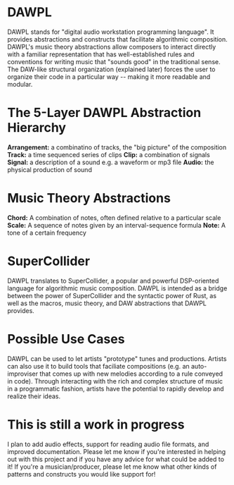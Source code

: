 # DAWPL
DAWPL stands for "digital audio workstation programming language". It provides 
abstractions and constructs that facilitate algorithmic composition. DAWPL's
music theory abstractions allow composers to interact directly with a familiar
representation that has well-established rules and conventions for writing 
music that "sounds good" in the traditional sense. The DAW-like structural
organization (explained later) forces the user to organize their code in a
particular way -- making it more readable and modular.

# The 5-Layer DAWPL Abstraction Hierarchy
**Arrangement:** a combinatino of tracks, the "big picture" of the composition
**Track:** a time sequenced series of clips
**Clip:** a combination of signals
**Signal:** a description of a sound e.g. a waveform or mp3 file
**Audio:** the physical production of sound

# Music Theory Abstractions
**Chord:** A combination of notes, often defined relative to a particular scale
**Scale:** A sequence of notes given by an interval-sequence formula
**Note:** A tone of a certain frequency

# SuperCollider
DAWPL translates to SuperCollider, a popular and powerful DSP-oriented language
for algorithmic music composition. DAWPL is intended as a bridge between the
power of SuperCollider and the syntactic power of Rust, as well as the macros,
music theory, and DAW abstractions that DAWPL provides.

# Possible Use Cases
DAWPL can be used to let artists "prototype" tunes and productions. Artists can
also use it to build tools that faciliate compositions (e.g. an auto-improviser
that comes up with new melodies according to a rule conveyed in code). Through
interacting with the rich and complex structure of music in a programmatic
fashion, artists have the potential to rapidly develop and realize their ideas.

# This is still a work in progress
I plan to add audio effects, support for reading audio file formats, and
improved documentation. Please let me know if you're interested in helping out
with this project and if you have any advice for what could be added to it! If
you're a musician/producer, please let me know what other kinds of patterns and
constructs you would like support for!


